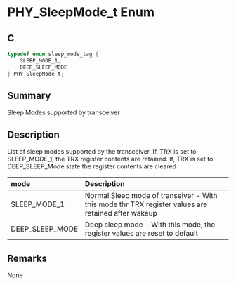 # PHY_SleepMode_t Enum

## C

```c
typedef enum sleep_mode_tag {
    SLEEP_MODE_1,
    DEEP_SLEEP_MODE
} PHY_SleepMode_t;

```

## Summary

Sleep Modes supported by transceiver  

## Description

List of sleep modes supported by the transceiver. If, TRX is set to SLEEP_MODE_1,
the TRX register contents are retained. If, TRX is set to DEEP_SLEEP_Mode
state the register contents are cleared

|mode|Description|
|:---|:----------|
|SLEEP_MODE_1| Normal Sleep mode of transeiver - With this mode thr TRX register values are retained after wakeup|
|DEEP_SLEEP_MODE|Deep sleep mode - With this mode, the register values are reset to default |

## Remarks

None 

